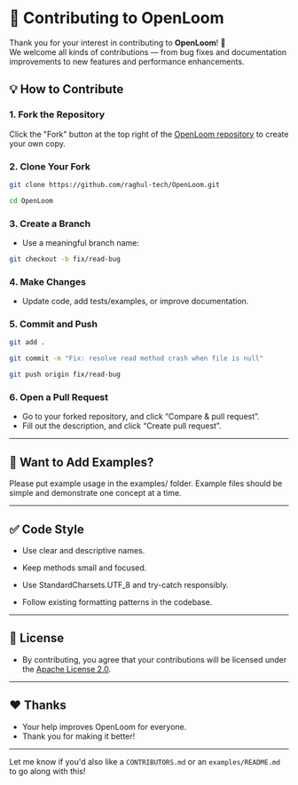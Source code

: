 # 🙌 Contributing to OpenLoom

Thank you for your interest in contributing to **OpenLoom**! 🎉  
We welcome all kinds of contributions — from bug fixes and documentation improvements to new features and performance enhancements.

## 💡 How to Contribute

### 1. Fork the Repository
Click the "Fork" button at the top right of the [OpenLoom repository](https://github.com/raghul-tech/OpenLoom) to create your own copy.

### 2. Clone Your Fork
```bash
git clone https://github.com/raghul-tech/OpenLoom.git

cd OpenLoom
```

### 3. Create a Branch
- Use a meaningful branch name:

```bash
git checkout -b fix/read-bug
```

### 4. Make Changes
- Update code, add tests/examples, or improve documentation.

### 5. Commit and Push
```bash
git add .

git commit -m "Fix: resolve read method crash when file is null"

git push origin fix/read-bug
```

### 6. Open a Pull Request
- Go to your forked repository, and click “Compare & pull request”.
- Fill out the description, and click “Create pull request”.

---

## 🧪 Want to Add Examples?
Please put example usage in the examples/ folder. Example files should be simple and demonstrate one concept at a time.

---

## ✅ Code Style
- Use clear and descriptive names.

- Keep methods small and focused.

- Use StandardCharsets.UTF_8 and try-catch responsibly.

- Follow existing formatting patterns in the codebase.

---

## 📜 License
- By contributing, you agree that your contributions will be licensed under the [Apache License 2.0](LICENSE).

---

## ❤️ Thanks
- Your help improves OpenLoom for everyone.
- Thank you for making it better!

---

Let me know if you'd also like a `CONTRIBUTORS.md` or an `examples/README.md` to go along with this!

